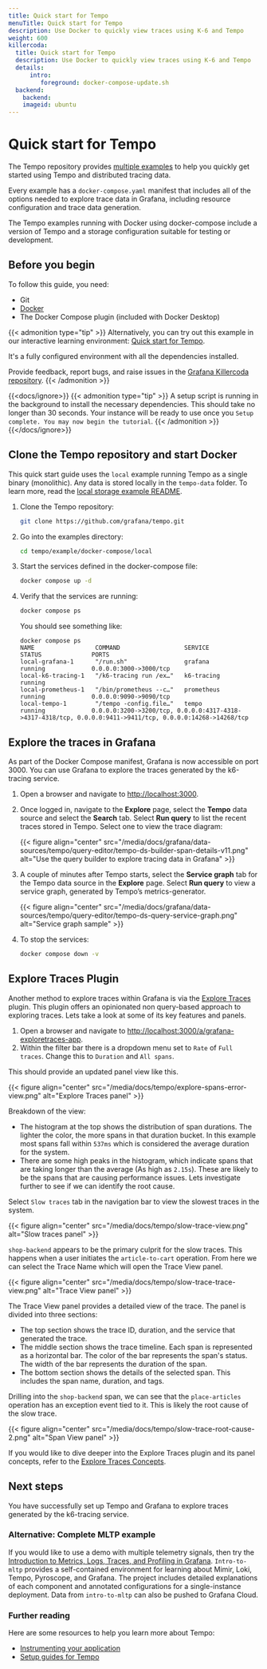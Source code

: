 ```yaml
---
title: Quick start for Tempo
menuTitle: Quick start for Tempo
description: Use Docker to quickly view traces using K-6 and Tempo
weight: 600
killercoda:
  title: Quick start for Tempo
  description: Use Docker to quickly view traces using K-6 and Tempo
  details:
      intro:
         foreground: docker-compose-update.sh
  backend:
    backend:
    imageid: ubuntu
---
```


<!-- INTERACTIVE page intro.md START -->

# Quick start for Tempo

The Tempo repository provides [multiple examples](https://github.com/grafana/tempo/tree/main/example/docker-compose) to help you quickly get started using Tempo and distributed tracing data.

Every example has a `docker-compose.yaml` manifest that includes all of the options needed to explore trace data in Grafana, including resource configuration and trace data generation.

The Tempo examples running with Docker using docker-compose include a version of Tempo and a storage configuration suitable for testing or development.


<!-- INTERACTIVE ignore START -->

## Before you begin

To follow this guide, you need:

- Git
- [Docker](https://docs.docker.com/compose/install/)
- The Docker Compose plugin (included with Docker Desktop)

{{< admonition type="tip" >}}
Alternatively, you can try out this example in our interactive learning environment: [Quick start for Tempo](https://killercoda.com/grafana-labs/course/tempo/quick-start).

It's a fully configured environment with all the dependencies installed.

Provide feedback, report bugs, and raise issues in the [Grafana Killercoda repository](https://github.com/grafana/killercoda).
{{< /admonition >}}

<!-- INTERACTIVE ignore END -->

{{<docs/ignore>}}
{{< admonition type="tip" >}}
A setup script is running in the background to install the necessary dependencies. This should take no longer than 30 seconds. Your instance will be ready to use once you `Setup complete. You may now begin the tutorial`.
{{< /admonition >}}
{{</docs/ignore>}}

<!-- INTERACTIVE page intro.md END -->

<!-- INTERACTIVE page step1.md START -->

## Clone the Tempo repository and start Docker

This quick start guide uses the `local` example running Tempo as a single binary (monolithic). Any data is stored locally in the `tempo-data` folder.
To learn more, read the [local storage example README](https://github.com/grafana/tempo/blob/main/example/docker-compose/local).

1. Clone the Tempo repository:
   ```bash
   git clone https://github.com/grafana/tempo.git
   ```

1. Go into the examples directory:
   ```bash
   cd tempo/example/docker-compose/local
   ```

1. Start the services defined in the docker-compose file:
   ```bash
   docker compose up -d
   ```

1. Verify that the services are running:
   ```bash
   docker compose ps
   ``` 
   
   You should see something like:
   ```console
   docker compose ps
   NAME                 COMMAND                  SERVICE             STATUS              PORTS
   local-grafana-1      "/run.sh"                grafana             running             0.0.0.0:3000->3000/tcp
   local-k6-tracing-1   "/k6-tracing run /ex…"   k6-tracing          running
   local-prometheus-1   "/bin/prometheus --c…"   prometheus          running             0.0.0.0:9090->9090/tcp
   local-tempo-1        "/tempo -config.file…"   tempo               running             0.0.0.0:3200->3200/tcp, 0.0.0.0:4317-4318->4317-4318/tcp, 0.0.0.0:9411->9411/tcp, 0.0.0.0:14268->14268/tcp
   ```

<!-- INTERACTIVE page step1.md END -->

<!-- INTERACTIVE page step2.md START -->

## Explore the traces in Grafana

As part of the Docker Compose manifest, Grafana is now accessible on port 3000. 
You can use Grafana to explore the traces generated by the k6-tracing service.

1. Open a browser and navigate to [http://localhost:3000](http://localhost:3000).

1. Once logged in, navigate to the **Explore** page, select the **Tempo** data source and select the **Search** tab. Select **Run query** to list the recent traces stored in Tempo. Select one to view the trace diagram:
   
   {{< figure align="center" src="/media/docs/grafana/data-sources/tempo/query-editor/tempo-ds-builder-span-details-v11.png" alt="Use the query builder to explore tracing data in Grafana" >}}
    

1. A couple of minutes after Tempo starts, select the **Service graph** tab for the Tempo data source in the **Explore** page. Select **Run query** to view a service graph, generated by Tempo’s metrics-generator.

   {{< figure align="center" src="/media/docs/grafana/data-sources/tempo/query-editor/tempo-ds-query-service-graph.png" alt="Service graph sample" >}}

1. To stop the services:
    ```bash
    docker compose down -v
    ```
    
<!-- INTERACTIVE page step2.md END -->

<!-- INTERACTIVE page step3.md START -->

## Explore Traces Plugin

Another method to explore traces within Grafana is via the [Explore Traces](https://grafana.com/docs/grafana/latest/explore/simplified-exploration/traces/) plugin. This plugin offers an opinionated non query-based approach to exploring traces. Lets take a look at some of its key features and panels. 

1. Open a browser and navigate to [http://localhost:3000/a/grafana-exploretraces-app](http://localhost:3000/a/grafana-exploretraces-app).
2. Within the filter bar there is a dropdown menu set to `Rate` of `Full traces`. Change this to `Duration` and `All spans`.

This should provide an updated panel view like this.

{{< figure align="center" src="/media/docs/tempo/explore-spans-error-view.png" alt="Explore Traces panel" >}}

Breakdown of the view:
* The histogram at the top shows the distribution of span durations. The lighter the color, the more spans in that duration bucket. In this example most spans fall within `537ms` which is considered the average duration for the system.
* There are some high peaks in the histogram, which indicate spans that are taking longer than the average (As high as `2.15s`). These are likely to be the spans that are causing performance issues. Lets investigate further to see if we can identify the root cause.

Select `Slow traces` tab in the navigation bar to view the slowest traces in the system. 

{{< figure align="center" src="/media/docs/tempo/slow-trace-view.png" alt="Slow traces panel" >}}

`shop-backend` appears to be the primary culprit for the slow traces. This happens when a user initiates the `article-to-cart` operation. From here we can select the Trace Name which will open the Trace View panel. 

{{< figure align="center" src="/media/docs/tempo/slow-trace-trace-view.png" alt="Trace View panel" >}}

The Trace View panel provides a detailed view of the trace. The panel is divided into three sections:
* The top section shows the trace ID, duration, and the service that generated the trace.
* The middle section shows the trace timeline. Each span is represented as a horizontal bar. The color of the bar represents the span's status. The width of the bar represents the duration of the span.
* The bottom section shows the details of the selected span. This includes the span name, duration, and tags.

Drilling into the `shop-backend` span, we can see that the `place-articles` operation has an exception event tied to it. This is likely the root cause of the slow trace. 

{{< figure align="center" src="/media/docs/tempo/slow-trace-root-cause-2.png" alt="Span View panel" >}}

If you would like to dive deeper into the Explore Traces plugin and its panel concepts, refer to the [Explore Traces Concepts](https://grafana.com/docs/grafana/latest/explore/simplified-exploration/traces/concepts/).

<!-- INTERACTIVE page step3.md END -->

<!-- INTERACTIVE page finish.md START -->

## Next steps

You have successfully set up Tempo and Grafana to explore traces generated by the k6-tracing service.

### Alternative: Complete MLTP example

If you would like to use a demo with multiple telemetry signals, then try the [Introduction to Metrics, Logs, Traces, and Profiling in Grafana](https://github.com/grafana/intro-to-mlt).
`Intro-to-mltp` provides a self-contained environment for learning about Mimir, Loki, Tempo, Pyroscope, and Grafana.
The project includes detailed explanations of each component and annotated configurations for a single-instance deployment.
Data from `intro-to-mltp` can also be pushed to Grafana Cloud.

### Further reading
Here are some resources to help you learn more about Tempo:
* [Instrumenting your application](https://grafana.com/docs/tempo/<TEMPO_VERSION>/getting-started/instrumentation/)
* [Setup guides for Tempo](https://grafana.com/docs/tempo/<TEMPO_VERSION>/setup/)


<!-- INTERACTIVE page finish.md END -->

<!-- INTERACTIVE page START -->
